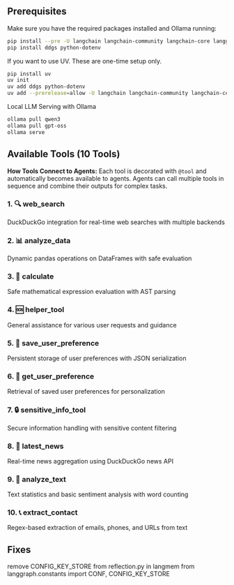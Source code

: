 ## Prerequisites

Make sure you have the required packages installed and Ollama running:

```bash
pip install --pre -U langchain langchain-community langchain-core langgraph
pip install ddgs python-dotenv
```

If you want to use UV. These are one-time setup only. 
```bash
pip install uv
uv init
uv add ddgs python-dotenv
uv add --prerelease=allow -U langchain langchain-community langchain-core langgraph

```

Local LLM Serving with Ollama
```bash
ollama pull qwen3
ollama pull gpt-oss
ollama serve
```

## Available Tools (10 Tools)

**How Tools Connect to Agents:** Each tool is decorated with `@tool` and automatically becomes available to agents. Agents can call multiple tools in sequence and combine their outputs for complex tasks.

### 1. 🔍 web_search
DuckDuckGo integration for real-time web searches with multiple backends

### 2. 📊 analyze_data
Dynamic pandas operations on DataFrames with safe evaluation

### 3. 🧮 calculate
Safe mathematical expression evaluation with AST parsing

### 4. 🆘 helper_tool
General assistance for various user requests and guidance

### 5. 💾 save_user_preference
Persistent storage of user preferences with JSON serialization

### 6. 📖 get_user_preference
Retrieval of saved user preferences for personalization

### 7. 🔒 sensitive_info_tool
Secure information handling with sensitive content filtering

### 8. 📰 latest_news
Real-time news aggregation using DuckDuckGo news API

### 9. 📝 analyze_text
Text statistics and basic sentiment analysis with word counting

### 10. 📞 extract_contact
Regex-based extraction of emails, phones, and URLs from text


## Fixes
remove CONFIG_KEY_STORE from reflection.py in langmem
from langgraph.constants import CONF, CONFIG_KEY_STORE
